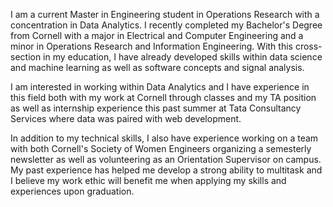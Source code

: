 I am a current Master in Engineering student in Operations Research with a concentration in Data Analytics. I recently completed my Bachelor's Degree from Cornell with a major in Electrical and Computer Engineering and a minor in Operations Research and Information Engineering. With this cross-section in my education, I have already developed skills within data science and machine learning as well as software concepts and signal analysis. 

I am interested in working within Data Analytics and I have experience in this field both with my work at Cornell through classes and my TA position as well as internship experience this past summer at Tata Consultancy Services where data was paired with web development. 

In addition to my technical skills, I also have experience working on a team with both Cornell's Society of Women Engineers organizing a semesterly newsletter as well as volunteering as an Orientation Supervisor on campus. My past experience has helped me develop a strong ability to multitask and I believe my work ethic will benefit me when applying my skills and experiences upon graduation.
